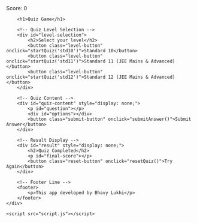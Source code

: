 <!DOCTYPE html>
<html lang="en">
<head>
    <meta charset="UTF-8">
    <meta name="viewport" content="width=device-width, initial-scale=1.0">
    <title>Quiz Game</title>
    <link rel="stylesheet" href="styles.css">
</head>
<body>
    <div class="quiz-container">
        <!-- Real-time Score Display -->
        <div id="score-bar">
            Score: <span id="current-score">0</span>
        </div>

        <h1>Quiz Game</h1>
        
        <!-- Quiz Level Selection -->
        <div id="level-selection">
            <h2>Select your level</h2>
            <button class="level-button" onclick="startQuiz('std10')">Standard 10</button>
            <button class="level-button" onclick="startQuiz('std11')">Standard 11 (JEE Mains & Advanced)</button>
            <button class="level-button" onclick="startQuiz('std12')">Standard 12 (JEE Mains & Advanced)</button>
        </div>
        
        <!-- Quiz Content -->
        <div id="quiz-content" style="display: none;">
            <p id="question"></p>
            <div id="options"></div>
            <button class="submit-button" onclick="submitAnswer()">Submit Answer</button>
        </div>
        
        <!-- Result Display -->
        <div id="result" style="display: none;">
            <h2>Quiz Completed</h2>
            <p id="final-score"></p>
            <button class="reset-button" onclick="resetQuiz()">Try Again</button>
        </div>

        <!-- Footer Line -->
        <footer>
            <p>This app developed by Bhavy Lukhi</p>
        </footer>
    </div>

    <script src="script.js"></script>
</body>
</html>

